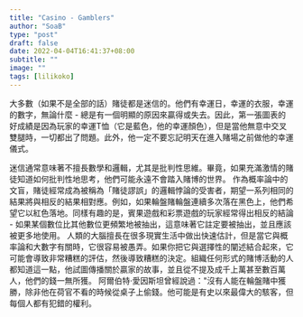 ```yaml
---
title: "Casino - Gamblers"
author: "SoaB"
type: "post"
draft: false
date: 2022-04-04T16:41:37+08:00
subtitle: ""
image: ""
tags: [lilikoko]
---
```

大多數（如果不是全部的話）賭徒都是迷信的。他們有幸運日，幸運的衣服，幸運的數字，無論什麼 - 總是有一個明顯的原因來贏得或失去。因此，第一張圖表的好成績是因為玩家的幸運T恤（它是藍色，他的幸運顏色），但是當他無意中交叉雙腿時，一切都出了問題。此外，他一定不要忘記明天在進入賭場之前做他的幸運儀式。
<!--more-->
迷信通常意味著不擅長數學和邏輯，尤其是批判性思維。畢竟，如果充滿激情的賭徒知道如何批判性地思考，他們可能永遠不會踏入賭博的世界。
作為概率論中的文盲，賭徒經常成為被稱為「賭徒謬誤」的邏輯悖論的受害者，期望一系列相同的結果將與相反的結果相對應。例如，如果輪盤賭輪盤連續多次落在黑色上，他們希望它以紅色落地。同樣有趣的是，賓果遊戲和彩票遊戲的玩家經常得出相反的結論 - 如果某個數位比其他數位更頻繁地被抽出，這意味著它註定要被抽出，並且應該被更多地使用。
人類的大腦擅長在很多現實生活中做出快速估計，但是當它與概率論和大數字有關時，它很容易被愚弄。如果你把它與選擇性的闡述結合起來，它可能會導致非常糟糕的評估，然後導致糟糕的決定。組織任何形式的賭博活動的人都知道這一點，他試圖傳播關於贏家的故事，並且從不提及成千上萬甚至數百萬人，他們的錢一無所獲。
阿爾伯特·愛因斯坦曾經說過："沒有人能在輪盤賭中獲勝，除非他在荷官不看的時候從桌子上偷錢。他可能是有史以來最偉大的駭客，但每個人都有犯錯的權利。
